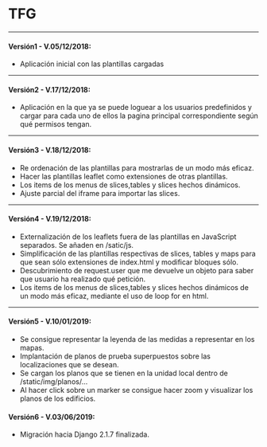 # TFG
***
#### Versión1 - V.05/12/2018:
* Aplicación inicial con las plantillas cargadas
***
#### Versión2 - V.17/12/2018:
* Aplicación en la que ya se puede loguear a los usuarios predefinidos y cargar para cada uno de ellos la pagina principal correspondiente según qué permisos tengan.
***
#### Versión3 - V.18/12/2018:
* Re ordenación de las plantillas para mostrarlas de un modo más eficaz.
* Hacer las plantillas leaflet como extensiones de otras plantillas.
* Los items de los menus de slices,tables y slices hechos dinámicos.
* Ajuste parcial del iframe para importar las slices.
***
#### Versión4 - V.19/12/2018:
* Externalización de los leaflets fuera de las plantillas en JavaScript separados. Se añaden en /satic/js.
* Simplificación de las plantillas respectivas de slices, tables y maps para que sean sólo extensiones de index.html y modificar bloques sólo.
* Descubrimiento de request.user que me devuelve un objeto para saber que usuario ha realizado qué petición.  
* Los items de los menus de slices,tables y slices hechos dinámicos de un modo más eficaz, mediante el uso de loop for en html.
***
#### Versión5 - V.10/01/2019:
* Se consigue representar la leyenda de las medidas a representar en los mapas.
* Implantación de planos de prueba superpuestos sobre las localizaciones que se desean.
* Se cargan los planos que se tienen en la unidad local dentro de /static/img/planos/...
* Al hacer click sobre un marker se consigue hacer zoom y visualizar los planos de los edificios.

#### Versión6 - V.03/06/2019:
* Migración hacia Django 2.1.7 finalizada. 

